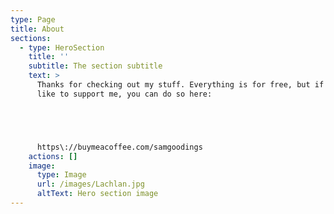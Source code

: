 ```yaml
---
type: Page
title: About
sections:
  - type: HeroSection
    title: ''
    subtitle: The section subtitle
    text: >
      Thanks for checking out my stuff. Everything is for free, but if you'd
      like to support me, you can do so here: 





      https\://buymeacoffee.com/samgoodings
    actions: []
    image:
      type: Image
      url: /images/Lachlan.jpg
      altText: Hero section image
---
```


